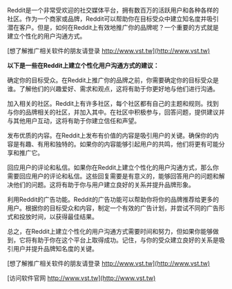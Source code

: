 Reddit是一个非常受欢迎的社交媒体平台，拥有数百万的活跃用户和各种各样的社区。作为一个商家或品牌，Reddit可以帮助你在目标受众中建立知名度并吸引潜在客户。但是，如何在Reddit上有效地推广你的品牌呢？一个重要的方式就是建立个性化的用户沟通方式。

[想了解推广相关软件的朋友请登录 http://www.vst.tw](http://www.vst.tw)

**以下是一些在Reddit上建立个性化用户沟通方式的建议：**

确定你的目标受众。在Reddit上推广你的品牌之前，你需要确定你的目标受众是谁。了解他们的兴趣爱好、需求和观点，这将有助于你更好地与他们进行沟通。

加入相关的社区。Reddit上有许多社区，每个社区都有自己的主题和规则。找到与你的品牌相关的社区，并加入其中。在社区中积极参与，回答问题，提供建议并与其他用户互动，这将有助于你建立信任和声望。

发布优质的内容。在Reddit上发布有价值的内容是吸引用户的关键。确保你的内容是有趣、有用和独特的。如果你的内容能够引起用户的共鸣，他们将更有可能分享和推广它。

回应用户的评论和私信。如果你在Reddit上建立个性化的用户沟通方式，那么你需要回应用户的评论和私信。这些回复需要是有意义的，能够回答用户的问题和解决他们的问题。这将有助于你与用户建立良好的关系并提升品牌形象。

利用Reddit的广告功能。Reddit的广告功能可以帮助你将你的品牌推荐给更多的用户。根据你的目标受众和内容，制定一个有效的广告计划，并尝试不同的广告形式和投放时间，以获得最佳结果。

总之，在Reddit上建立个性化的用户沟通方式需要时间和努力，但如果你能够做到，它将有助于你在这个平台上取得成功。记住，与你的受众建立良好的关系是吸引用户并提升品牌知名度的关键。

[想了解推广相关软件的朋友请登录 http://www.vst.tw](http://www.vst.tw)


[访问软件官网 http://www.vst.tw](http://www.vst.tw)
